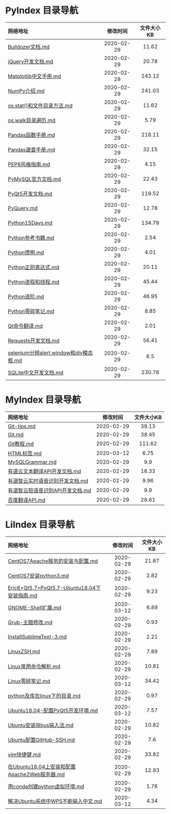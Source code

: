 
# PyIndex 目录导航

| 网络地址  | 修改时间 | 文件大小KB |
| :-- | :-: | :-: |
| [Buildozer文档.md](https://github.com/Chendemo12/KnowledgeGraph/wiki/Buildozer文档) | 2020-02-29 | 11.62 |
| [jQuery开发文档.md](https://github.com/Chendemo12/KnowledgeGraph/wiki/jQuery开发文档) | 2020-02-29 | 20.78 |
| [Matplotlib中文手册.md](https://github.com/Chendemo12/KnowledgeGraph/wiki/Matplotlib中文手册) | 2020-02-29 | 243.12 |
| [NumPy介绍.md](https://github.com/Chendemo12/KnowledgeGraph/wiki/NumPy介绍) | 2020-02-29 | 241.03 |
| [os.stat()和文件目录方法.md](https://github.com/Chendemo12/KnowledgeGraph/wiki/os.stat()和文件目录方法) | 2020-02-29 | 11.62 |
| [os.walk目录遍历.md](https://github.com/Chendemo12/KnowledgeGraph/wiki/os.walk目录遍历) | 2020-02-29 | 5.79 |
| [Pandas函数手册.md](https://github.com/Chendemo12/KnowledgeGraph/wiki/Pandas函数手册) | 2020-02-29 | 218.11 |
| [Pandas速查手册.md](https://github.com/Chendemo12/KnowledgeGraph/wiki/Pandas速查手册) | 2020-02-29 | 32.15 |
| [PEP8风格指南.md](https://github.com/Chendemo12/KnowledgeGraph/wiki/PEP8风格指南) | 2020-02-29 | 4.15 |
| [PyMySQL官方文档.md](https://github.com/Chendemo12/KnowledgeGraph/wiki/PyMySQL官方文档) | 2020-02-29 | 22.43 |
| [PyQt5开发文档.md](https://github.com/Chendemo12/KnowledgeGraph/wiki/PyQt5开发文档) | 2020-02-29 | 119.52 |
| [PyQuery.md](https://github.com/Chendemo12/KnowledgeGraph/wiki/PyQuery) | 2020-02-29 | 12.78 |
| [Python15Days.md](https://github.com/Chendemo12/KnowledgeGraph/wiki/Python15Days) | 2020-02-29 | 134.79 |
| [Python参考书籍.md](https://github.com/Chendemo12/KnowledgeGraph/wiki/Python参考书籍) | 2020-02-29 | 2.54 |
| [Python惯例.md](https://github.com/Chendemo12/KnowledgeGraph/wiki/Python惯例) | 2020-02-29 | 4.01 |
| [Python正则表达式.md](https://github.com/Chendemo12/KnowledgeGraph/wiki/Python正则表达式) | 2020-02-29 | 20.11 |
| [Python进程和线程.md](https://github.com/Chendemo12/KnowledgeGraph/wiki/Python进程和线程) | 2020-02-29 | 45.44 |
| [Python进阶.md](https://github.com/Chendemo12/KnowledgeGraph/wiki/Python进阶) | 2020-02-29 | 46.95 |
| [Python零碎笔记.md](https://github.com/Chendemo12/KnowledgeGraph/wiki/Python零碎笔记) | 2020-02-29 | 8.85 |
| [Qt命令翻译.md](https://github.com/Chendemo12/KnowledgeGraph/wiki/Qt命令翻译) | 2020-02-29 | 2.01 |
| [Requests开发文档.md](https://github.com/Chendemo12/KnowledgeGraph/wiki/Requests开发文档) | 2020-02-29 | 56.41 |
| [selenium分辨alert,window和div模态框.md](https://github.com/Chendemo12/KnowledgeGraph/wiki/selenium分辨alert,window和div模态框) | 2020-02-29 | 6.5 |
| [SQLite中文开发文档.md](https://github.com/Chendemo12/KnowledgeGraph/wiki/SQLite中文开发文档) | 2020-02-29 | 230.78 |
# MyIndex 目录导航

| 网络地址  | 修改时间 | 文件大小KB |
| :-- | :-: | :-: |
| [Git-tips.md](https://github.com/Chendemo12/KnowledgeGraph/wiki/Git-tips) | 2020-02-29 | 39.13 |
| [Git.md](https://github.com/Chendemo12/KnowledgeGraph/wiki/Git) | 2020-02-29 | 38.45 |
| [Git教程.md](https://github.com/Chendemo12/KnowledgeGraph/wiki/Git教程) | 2020-02-29 | 111.62 |
| [HTML标签.md](https://github.com/Chendemo12/KnowledgeGraph/wiki/HTML标签) | 2020-03-12 | 6.75 |
| [MySQLGrammar.md](https://github.com/Chendemo12/KnowledgeGraph/wiki/MySQLGrammar) | 2020-02-29 | 9.9 |
| [有道云文本翻译API开发文档.md](https://github.com/Chendemo12/KnowledgeGraph/wiki/有道云文本翻译API开发文档) | 2020-02-29 | 16.33 |
| [有道智云实时语音识别开发文档.md](https://github.com/Chendemo12/KnowledgeGraph/wiki/有道智云实时语音识别开发文档) | 2020-02-29 | 9.96 |
| [有道智云短语音识别API开发文档.md](https://github.com/Chendemo12/KnowledgeGraph/wiki/有道智云短语音识别API开发文档) | 2020-02-29 | 9.9 |
| [百度翻译API.md](https://github.com/Chendemo12/KnowledgeGraph/wiki/百度翻译API) | 2020-02-29 | 28.61 |
# LiIndex 目录导航

| 网络地址  | 修改时间 | 文件大小KB |
| :-- | :-: | :-: |
| [CentOS7Apache服务的安装与配置.md](https://github.com/Chendemo12/KnowledgeGraph/wiki/CentOS7Apache服务的安装与配置) | 2020-02-29 | 21.87 |
| [CentOS7安装python3.md](https://github.com/Chendemo12/KnowledgeGraph/wiki/CentOS7安装python3) | 2020-02-29 | 2.82 |
| [Eric6+Qt5.7+PyQt5.7-Ubuntu18.04下安装指南.md](https://github.com/Chendemo12/KnowledgeGraph/wiki/Eric6+Qt5.7+PyQt5.7-Ubuntu18.04下安装指南) | 2020-02-29 | 9.23 |
| [GNOME-Shell扩展.md](https://github.com/Chendemo12/KnowledgeGraph/wiki/GNOME-Shell扩展) | 2020-03-12 | 6.89 |
| [Grub-主题修改.md](https://github.com/Chendemo12/KnowledgeGraph/wiki/Grub-主题修改) | 2020-02-29 | 0.93 |
| [InstallSublimeText-3.md](https://github.com/Chendemo12/KnowledgeGraph/wiki/InstallSublimeText-3) | 2020-02-29 | 2.21 |
| [LinuxZSH.md](https://github.com/Chendemo12/KnowledgeGraph/wiki/LinuxZSH) | 2020-02-29 | 7.89 |
| [Linux常用命令解析.md](https://github.com/Chendemo12/KnowledgeGraph/wiki/Linux常用命令解析) | 2020-02-29 | 10.81 |
| [Linux零碎笔记.md](https://github.com/Chendemo12/KnowledgeGraph/wiki/Linux零碎笔记) | 2020-03-12 | 34.42 |
| [python及库在linux下的目录.md](https://github.com/Chendemo12/KnowledgeGraph/wiki/python及库在linux下的目录) | 2020-02-29 | 0.97 |
| [Ubuntu18.04-配置PyQt5开发环境.md](https://github.com/Chendemo12/KnowledgeGraph/wiki/Ubuntu18.04-配置PyQt5开发环境) | 2020-03-12 | 7.57 |
| [Ubuntu安装IBbus输入法.md](https://github.com/Chendemo12/KnowledgeGraph/wiki/Ubuntu安装IBbus输入法) | 2020-02-29 | 10.82 |
| [Ubuntu配置GitHub-SSH.md](https://github.com/Chendemo12/KnowledgeGraph/wiki/Ubuntu配置GitHub-SSH) | 2020-02-29 | 7.6 |
| [vim快捷键.md](https://github.com/Chendemo12/KnowledgeGraph/wiki/vim快捷键) | 2020-02-29 | 33.82 |
| [在Ubuntu18.04上安装和配置Apache2Web服务器.md](https://github.com/Chendemo12/KnowledgeGraph/wiki/在Ubuntu18.04上安装和配置Apache2Web服务器) | 2020-02-29 | 12.93 |
| [用conda创建python虚拟环境.md](https://github.com/Chendemo12/KnowledgeGraph/wiki/用conda创建python虚拟环境) | 2020-02-29 | 1.76 |
| [解决Ubuntu系统中WPS不能输入中文.md](https://github.com/Chendemo12/KnowledgeGraph/wiki/解决Ubuntu系统中WPS不能输入中文) | 2020-03-12 | 4.34 |
